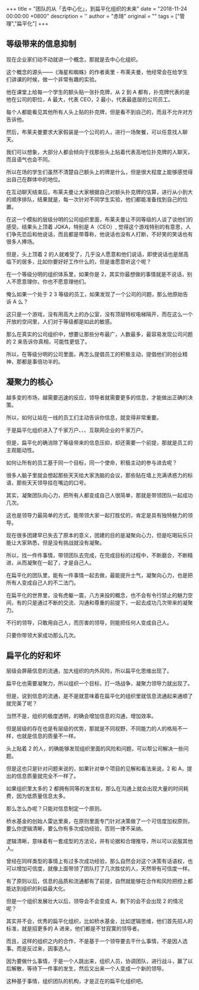 +++
title = "团队的从「去中心化」，到扁平化组织的未来"
date = "2018-11-24 00:00:00 +0800"
description = ''
author = "赤琦"
original = ""
tags = ["管理","扁平化"]
+++

## 等级带来的信息抑制

现在企业家们动不动就讲一个概念，那就是去中心化组织。

这个概念的源头——《海星和蜘蛛》的作者奥里 - 布莱夫曼，他经常会在给学生们讲课的时候，做一个非常有趣的实验。

他在课堂上给每一个学生的额头贴一张扑克牌，从 2 到 A 都有，扑克牌代表的是他在公司的职位，A 最大，代表 CEO，2 最小，代表最底层的公司员工。

每个人都能看见其他所有人头上贴的扑克牌，但是看不到自己的，而且不允许对方告诉他。

然后，布莱夫曼要求大家假装是一个公司的人，进行一场聚餐，可以任意找人聊天。

我们可以想象，大部分人都会倾向于找那些头上贴着代表高地位扑克牌的人聊天，而且语气也会不同。

所以在场的学生们虽然不清楚自己额头上的牌是什么，但是很大程度上能够感觉得出自己在群体中的地位。

在互动聊天结束后，布莱夫曼让大家根据自己对额头扑克牌的估算，进行从小到大的顺序排队，结果就是，每一次针对不同学生实验，他们都能准备找到自己的位置。

在这一个模拟的层级分明的公司组织里面，布莱夫曼让不同等级的人谈了谈他们的感受。结果头上顶着 JQKA，特别是 A（CEO）, 觉得这个游戏特别的有意思，人们争先恐后和他说话，而且都是带尊称，他说话也没有人打断，不好笑的笑话也有很多人捧场。

但是，头上顶着 2 的人就难受了，几乎没人愿意和他们说话，即使说话也是居高临下的居多，比如你要好好工作什么的，但是谁愿意听这个呢？

在一个等级分明的组织体系里，如果你是 2，其实你最想做的事情就是不说话，别人不愿意理你，你也不愿意理他们。

俺么如果一个处于 2 3 等级的员工，如果发现了一个公司的问题，那么他原始告诉 A 么？

这只是一个游戏，没有用高大上的办公室，没有顶层特权电梯隔开，而在这么一个开放的空间里，人们对于等级都是如此的敏感。

那么在真实的公司组织中，想要让那些分布最广，人数最多，最容易发现公司问题的 2 来告诉你真相，可能性更低了。

所以，在等级分明的公司里面，再怎么提倡员工的积极主动，提倡他们的创业精神，那都是事倍功半的。

## 凝聚力的核心

越多变的市场，越需要迅速的反应，领导者就需要更多的信息，才能做出正确的决策。

所以，如何让站在一线的员工们主动告诉你信息，就变得非常重要。

于是扁平化组织进入了千家万户、、、互联网企业的千家万户。

但是，扁平化的确消除了等级带来的信息压抑，却还需要一个前提，那就是员工的主观能动性。

如何让所有的员工基于同一个目标，同一个使命，积极主动的参与进去呢？

很多人脑子里就会想起那些天天给大家洗脑的会议，那些贴在墙上充满诱惑力的标语，那些天天领导挂在嘴边的口号。

其实，凝聚团队向心力，把所有人都变成自己人很简单，那就是带领团队一起成功几次。

这也是领导力最简单的方式，能带领大家一起打胜仗的，肯定是具有独特魅力的领导。

现在很多团建早已失去了原本的意义，团建的目的是凝聚向心力，但是吃喝玩乐只能让大家熟悉，但是没有挑战就没有凝聚。

所以，找一件件事情，带领团队去完成，在完成目标的过程中，不断磨合，不断精进，从而凝聚在一起了，才是自己人。

在扁平化的团队里，能有一件事情一起去做，最能提升士气，凝聚向心力，也是把所有人变成自己人的不二法门。

在扁平化的世界里，没有虎躯一震，八方来投的概念，也不会有令行禁止的魅力空间，有的只是通过不断的交流、沟通和尊重的前提下，一起去成功几次带来的凝聚力。

不行的领导，只敢用自己人，而厉害的领导，则能把任何人变成自己人。

只要你带领大家成功那么几次。

## 扁平化的好和坏

层级会屏蔽信息的流通，加大组织的内外风险，所以扁平化思维出现了。

扁平化也需要凝聚力，所以组织一个目标，打一场战争，凝聚力领导力就出现了。

但是，说到信息的流通，是不是就意味着在扁平化的组织里就信息流通起来通顺了就完美了呢？

当然不是，组织的极度透明，的确会增加信息的沟通，增加效率。

但是层级的存在也是有层级的优势，那就是不同视野，不同能力的人的格局不一样，也就是信息的质量不一样。

头上贴着 2 的人，的确能够发现组织里面的风险和问题，可以帮公司解决一些问题。

但是这也只是针对问题来说的，如果针对单个项目的见解和看法来说，2 和 A，提出的信息质量就完全不一样了。

如果组织里太多的 2 都拥有同等的发言权，那么在沟通上就会出现大量的时间耗费，因为低质量信息太多。

那么怎么办呢？只能对信息制定一个原则。

桥水基金的创始人雷达里奥，在原则里面专门针对决策做了一个可信度加权原则，要么你逻辑清晰，要么你有多次成功经验，否则一律不采纳。

逻辑清晰，意味着有一套成型的方法论，并有论据和合理推导，所以可以说服其他人。

曾经在同样类型的事情上有过多次成功经验，那么自然会对这个决策有话语权，也可以增加可信度，就像上面带领了团队打了几次胜仗的人，天然带有可信度一样。

有了原则以后，信息的品质和流通都有了前提，自然就能够在合作和风险把控上都能达到组织的利益最大化。

但是一个组织发展壮大以后，领导会不会变成 A，剩下的会不会出现 2 的情况呢？

其实并不会，优秀的扁平化组织，比如桥水基金，比如逻辑思维，他们首先招人的标准，就是招更多的 A 进来，他们都是不甘寂寞的领导者。

而且，这样的组织之内的合作，不是基于一个领导要去干什么事情，不是因人选事。而是反过来，因事选人。

因为要做什么事情，于是一个人跳出来，组织人员，协调团队，进行战斗，赢了以后解散，等待下一件事的发生，然后又出来一个人变成一个新的领导。

这种基于事情，组织团队的机构，才是正在的扁平化组织吧。